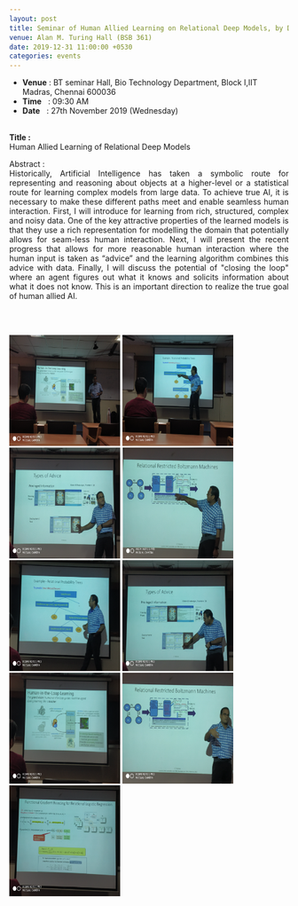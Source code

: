 ```yaml
---
layout: post
title: Seminar of Human Allied Learning on Relational Deep Models, by Dr. Sriraam Natarajan
venue: Alan M. Turing Hall (BSB 361)
date: 2019-12-31 11:00:00 +0530
categories: events
---
```


<ul class="mb-5">
       <li><b>Venue</b> : BT seminar Hall, Bio Technology Department, Block I,IIT Madras, Chennai 600036 </li>
         <li><b>Time</b>&nbsp;&nbsp; : 09:30 AM</li>
         <li><b>Date</b>&nbsp;&nbsp; : 27th November 2019 (Wednesday)</li>  
</ul>      
<br><strong>Title :</strong>
<br>Human Allied Learning of Relational Deep Models <br> 







<p align="justify"> Abstract :<br>Historically, Artificial Intelligence has taken a symbolic route for representing and reasoning about objects at a higher-level or a statistical route for learning complex models from large data. To achieve true AI, it is necessary to make these different paths meet and enable seamless human interaction. First, I will introduce for learning from rich, structured, complex and noisy data. One of the key attractive properties of the learned models is that they use a rich representation for modelling the domain that potentially allows for seam-less human interaction. Next, I will present the recent progress that allows for more reasonable human interaction where the human input is taken as “advice” and the learning algorithm combines this advice with data. Finally, I will discuss the potential of "closing the loop" where an agent figures out what it knows and solicits information about what it does not know. This is an important direction to realize the true goal of human allied AI. <br></p><br><br>


<img src="/images/1-01.png" style="width:200px;height:200px;" />  <img src="/images/2-01.png" style="width:200px;height:200px;" /> <img src="/images/3-01.png" style="width:200px;height:200px;" /> <img src="/images/4-01.png" style="width:200px;height:200px;" />  <img src="/images/5-01.png" style="width:200px;height:200px;" />   <img src="/images/6-01.png" style="width:200px;height:200px;" />   <img src="/images/7-01.png" style="width:200px;height:200px;" />   <img src="/images/8.png" style="width:200px;height:200px;" />  <img src="/images/9-01.png" style="width:200px;height:200px;" />



